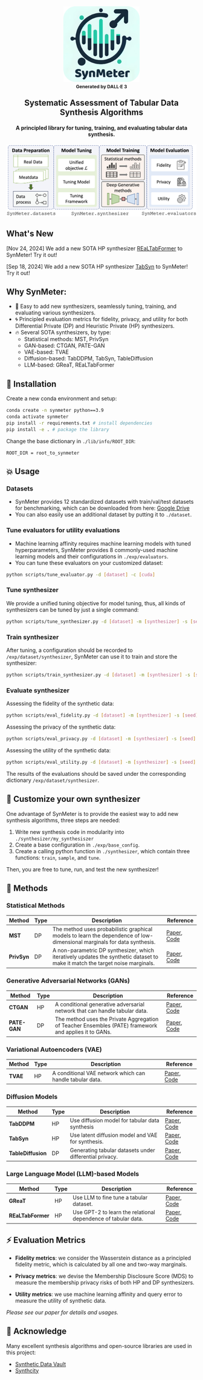 <h2 align="center">
  
</h2>

<h2 align="center">
<img src="./docs/logo.png" height="200px">
  <br>
    <sup><sup><sup>Generated by DALL·E 3</sup></sup></sup>
  </br>
Systematic Assessment of Tabular Data Synthesis Algorithms
<!-- </h2>
  <p align="center">
    <a href="https://zealscott.com/"><strong>Yuntao Du</strong></a>
    and 
    <a href="https://www.cs.purdue.edu/homes/ninghui/"><strong>Ninghui Li</strong></a>
    <br>
    Purdue University
    <br>
  <p>
<p> -->

<h4 align="center">
    A principled library for tuning, training, and evaluating tabular data synthesis.
</h4>



<div align="center">
  <img src="./docs/framework.png">
</div>

## What's New
[Nov 24, 2024] We add a new SOTA HP synthesizer [REaLTabFormer](https://arxiv.org/pdf/2302.02041) to SynMeter! Try it out!

[Sep 18, 2024] We add a new SOTA HP synthesizer [TabSyn](https://openreview.net/forum?id=4Ay23yeuz0) to SynMeter! Try it out!


## Why SynMeter:
- :dizzy: Easy to add new synthesizers, seamlessly tuning, training, and evaluating various synthesizers.
- :cyclone: Principled evaluation metrics for fidelity, privacy, and utility for both Differential Private (DP) and Heuristic Private (HP) synthesizers.
- :fire: Several SOTA synthesizers, by type:
    - Statistical methods: MST, PrivSyn
    - GAN-based: CTGAN, PATE-GAN
    - VAE-based: TVAE
    - Diffusion-based: TabDDPM, TabSyn, TableDiffusion
    - LLM-based: GReaT, REaLTabFormer



## :rocket: Installation


Create a new conda environment and setup:
```sh
conda create -n synmeter python==3.9
conda activate synmeter
pip install -r requirements.txt # install dependencies
pip install -e . # package the library
```

Change the base dictionary in `./lib/info/ROOT_DIR`:
```
ROOT_DIR = root_to_synmeter
```


## :boom: Usage

### Datasets
*  SynMeter provides 12 standardized datasets with train/val/test datasets for benchmarking, which can be downloaded from here: [Google Drive](https://drive.google.com/file/d/1WWvT5NemPC5ZhGXh5E2_80rrTAO-QQ7d/view?usp=sharing)
*  You can also easily use an additional dataset by putting it to `./dataset`. 

### Tune evaluators for utility evaluations
* Machine learning affinity requires machine learning models with tuned hyperparameters, SynMeter provides 8 commonly-used machine learning models and their configurations in `./exp/evaluators`.
* You can tune these evaluators on your customized dataset:
```sh
python scripts/tune_evaluator.py -d [dataset] -c [cuda]
```

### Tune synthesizer
We provide a unified tuning objective for model tuning, thus, all kinds of synthesizers can be tuned by just a single command:
```sh
python scripts/tune_synthesizer.py -d [dataset] -m [synthesizer] -s [seed] -c [cuda]
```

### Train synthesizer
After tuning, a configuration should be recorded to `/exp/dataset/synthesizer`, SynMeter can use it to train and store the synthesizer:
```sh
python scripts/train_synthesizer.py -d [dataset] -m [synthesizer] -s [seed] -c [cuda]
```


### Evaluate synthesizer
Assessing the fidelity of the synthetic data:
```sh
python scripts/eval_fidelity.py -d [dataset] -m [synthesizer] -s [seed] -t [target] 
```

Assessing the privacy of the synthetic data:
```sh
python scripts/eval_privacy.py -d [dataset] -m [synthesizer] -s [seed]
```

Assessing the utility of the synthetic data:
```sh
python scripts/eval_utility.py -d [dataset] -m [synthesizer] -s [seed]
```

The results of the evaluations should be saved under the corresponding dictionary `/exp/dataset/synthesizer`.


## :book: Customize your own synthesizer
One advantage of SynMeter is to provide the easiest way to add new synthesis algorithms, three steps are needed:
1. Write new synthesis code in modularity into `./synthesizer/my_synthesiszer`
2. Create a base configuration in `./exp/base_config`.
3. Create a calling python function in `./synthesizer`, which contain three functions: `train`, `sample`, and `tune`.

Then, you are free to tune, run, and test the new synthesizer!


## 🔑 Methods

### Statistical Methods
| Method | Type | Description | Reference |
|--- | --- | --- | --- |
|**MST**| DP |The method uses probabilistic graphical models to learn the dependence of low-dimensional marginals for data synthesis. | [Paper](https://arxiv.org/abs/1901.09136), [Code](https://github.com/ryan112358/private-pgm)|
|**PrivSyn**| DP | A non-parametric DP synthesizer, which iteratively updates the synthetic dataset to make it match the target noise marginals. | [Paper](https://arxiv.org/abs/2012.15128), [Code](https://github.com/agl-c/deid2_dpsyn)|

### Generative Adversarial Networks (GANs)

| Method | Type | Description | Reference |
|--- | --- | --- | --- |
|**CTGAN**| HP | A conditional generative adversarial network that can handle tabular data.| [Paper](https://arxiv.org/abs/1907.00503), [Code](https://github.com/sdv-dev/CTGAN)|
|**PATE-GAN**| DP | The method uses the Private Aggregation of Teacher Ensembles (PATE) framework and applies it to GANs.|  [Paper](https://openreview.net/forum?id=S1zk9iRqF7), [Code](https://github.com/vanderschaarlab/mlforhealthlabpub/tree/main/alg/pategan) |

### Variational Autoencoders (VAE)

| Method | Type | Description | Reference |
|--- | --- | --- | --- |
|**TVAE**| HP | A conditional VAE network which can handle tabular data.|  [Paper](https://arxiv.org/abs/1907.00503), [Code](https://github.com/sdv-dev/CTGAN) |


### Diffusion Models

| Method | Type | Description | Reference |
|--- | --- | --- | --- |
|**TabDDPM**| HP | Use diffusion model for tabular data synthesis  | [Paper](https://arxiv.org/abs/2209.15421), [Code](https://github.com/yandex-research/tab-ddpm) |
|**TabSyn**| HP | Use latent diffusion model and VAE for synthesis. | [Paper](https://openreview.net/forum?id=4Ay23yeuz0), [Code](https://github.com/amazon-science/tabsyn) |
|**TableDiffusion**| DP | Generating tabular datasets under differential privacy. | [Paper](https://arxiv.org/abs/2308.14784), [Code](https://github.com/gianlucatruda/TableDiffusion) |



### Large Language Model (LLM)-based Models

| Method | Type | Description | Reference |
|--- | --- | --- | --- |
|**GReaT**| HP | Use LLM to fine tune a tabular dataset.| [Paper](https://openreview.net/forum?id=cEygmQNOeI), [Code](https://github.com/kathrinse/be_great) |
|**REaLTabFormer**| HP | Use GPT-2 to learn the relational dependence of tabular data.| [Paper](https://arxiv.org/pdf/2302.02041), [Code](https://github.com/worldbank/realtabformer) |



## :zap: Evaluation Metrics
- **Fidelity metrics**: we consider the Wasserstein distance as a principled fidelity metric, which is calculated by all one and two-way marginals.

- **Privacy metrics**: we devise the Membership Disclosure Score (MDS) to measure the membership privacy risks of both HP and DP synthesizers.

- **Utility metrics**: we use machine learning affinity and query error to measure the utility of synthetic data.

*Please see our paper for details and usages.*


## :rainbow: Acknowledge 
Many excellent synthesis algorithms and open-source libraries are used in this project:
* [Synthetic Data Vault](https://sdv.dev/)
* [Synthcity](https://github.com/vanderschaarlab/synthcity)
